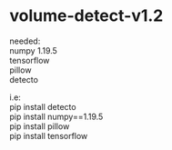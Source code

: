 # volume-detect-v1.2

needed: <br />
numpy 1.19.5<br />
tensorflow<br />
pillow<br />
detecto<br />

i.e:<br />
pip install detecto<br />
pip install numpy==1.19.5<br />
pip install pillow<br />
pip install tensorflow<br />

